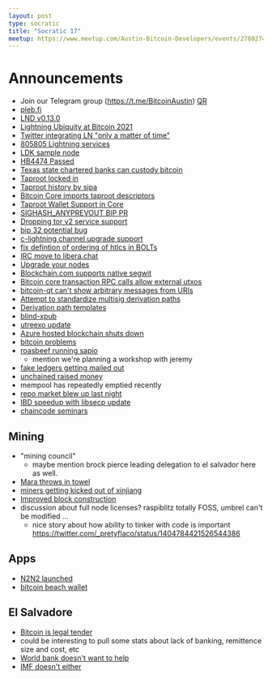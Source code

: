 ```yaml
---
layout: post
type: socratic
title: "Socratic 17"
meetup: https://www.meetup.com/Austin-Bitcoin-Developers/events/278027499/
---
```


# Announcements

- Join our Telegram group (https://t.me/BitcoinAustin) [QR](../assets/imgs/telegram-group.svg)
- [pleb.fi](https://pleb.fi/austin/)
- [LND v0.13.0](https://lightning.engineering/posts/2021-06-17-lnd-v0.13/)
- [Lightning Ubiquity at Bitcoin 2021](https://lightninglabs.substack.com/p/lightning-ubiquity-and-the-united)
- [Twitter integrating LN "only a matter of time"](https://twitter.com/Xentagz/status/1403306032315744260?s=19)
- [805805 Lightning services](https://twitter.com/alexbosworth/status/1400155547446308864?s=20) 
- [LDK sample node](https://github.com/lightningdevkit/ldk-sample)
- [HB4474 Passed](https://twitter.com/mecee/status/1404068513799622660?s=20)
- [Texas state chartered banks can custody bitcoin](https://bitcoinmagazine.com/business/texas-state-chartered-banks-can-custody-bitcoin)
- [Taproot locked in](https://twitter.com/achow101/status/1404168731673219072)
- [Taproot history by sipa](https://twitter.com/pwuille/status/1403725170993336322?s=20)
- [Bitcoin Core imports taproot descriptors](https://github.com/bitcoin/bitcoin/issues/22051)
- [Taproot Wallet Support in Core](https://github.com/bitcoin/bitcoin/pull/21365)
- [SIGHASH_ANYPREVOUT BIP PR](https://github.com/bitcoin/bips/pull/943)
- [Dropping tor v2 service support](https://github.com/bitcoin/bitcoin/pull/22050)
- [bip 32 potential bug](https://blog.polychainlabs.com/bitcoin,/bip32,/bip39,/kdf/2021/05/17/inconsistent-bip32-derivations.html)
- [c-lightning channel upgrade support](https://github.com/ElementsProject/lightning/pull/4532)
- [fix defintion of ordering of htlcs in BOLTs](https://github.com/lightningnetwork/lightning-rfc/pull/872)
- [IRC move to libera.chat](https://twitter.com/achow101/status/1397408341404626944?s=20)
- [Upgrade your nodes](https://twitter.com/LukeDashjr/status/1403775583037820928)
- [Blockchain.com supports native segwit](https://github.com/blockchain/blockchain-wallet-v4-frontend/releases/tag/v4.49.1)
- [Bitcoin core transaction RPC calls allow external utxos](https://github.com/bitcoin/bitcoin/pull/21359)
- [bitcoin-qt can't show arbitrary messages from URIs](https://github.com/bitcoin-core/gui/pull/280)
- [Attempt to standardize multisig derivation paths](https://github.com/bitcoin/bips/blob/master/bip-0087.mediawiki)
- [Derivation path templates](https://github.com/bitcoin/bips/blob/master/bip-0088.mediawiki)
- [blind-xpub](https://github.com/mflaxman/blind-xpub)
- [utreexo update](https://blog.bitmex.com/faster-blockchain-validation-with-utreexo-accumulators/)
- [Azure hosted blockchain shuts down](https://docs.microsoft.com/en-us/azure/blockchain/service/migration-guide)
- [bitcoin problems](https://bitcoin-problems.github.io)
- [roasbeef running sapio](https://twitter.com/roasbeef/status/1404830138953388043?s=20)
    - mention we're planning a workshop with jeremy
- [fake ledgers getting mailed out](https://www.bleepingcomputer.com/news/cryptocurrency/criminals-are-mailing-altered-ledger-devices-to-steal-cryptocurrency/)
- [unchained raised money](https://twitter.com/josephkelly/status/1400797904835653635)
- mempool has repeatedly emptied recently
- [repo market blew up last night](https://twitter.com/zerohedge/status/1405575475041386514)
- [IBD speedup with libsecp update](https://github.com/bitcoin/bitcoin/pull/21573#issuecomment-844294096)
- [chaincode seminars](https://twitter.com/ChaincodeLabs/status/1397977778574839808?s=20)

## Mining

- "mining council"
    - maybe mention brock pierce leading delegation to el salvador here as well. 
- [Mara throws in towel](https://twitter.com/HedgeyeREITs/status/1399400186502340610)
- [miners getting kicked out of xinjiang](https://www.theblockcrypto.com/post/107707/xinjiang-bitcoin-miner-shut-crackdown-china)
- [Improved block construction](https://gist.github.com/Xekyo/5cb413fe9f26dbce57abfd344ebbfaf2#file-candidate-set-based-block-building-md)
- discussion about full node licenses? raspiblitz totally FOSS, umbrel can't be modified ...
    - nice story about how ability to tinker with code is important https://twitter.com/_pretyflaco/status/1404784421526544386

## Apps

- [N2N2 launched](https://n2n2.co/)
- [bitcoin beach wallet](https://twitter.com/nicolasburtey/status/1404018685895970822?s=20)

## El Salvadore

- [Bitcoin is legal tender](https://bitcoinmagazine.com/business/el-salvador-to-declare-bitcoin-as-legal-tender)
- could be interesting to pull some stats about lack of banking, remittence size and cost, etc
- [World bank doesn't want to help](https://bitcoinmagazine.com/business/world-bank-nixes-el-salvador-bitcoin-help)
- [IMF doesn't either](https://www.fastcompany.com/90645975/international-monetary-fund-warns-of-risks-after-el-salvador-adopts-bitcoin-as-legal-tender)

